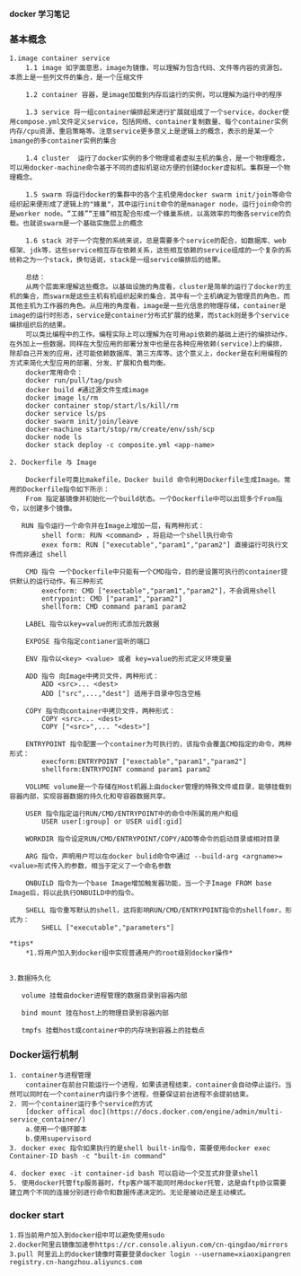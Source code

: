 #### docker 学习笔记 ####
### 基本概念 ###
    1.image container service
        1.1 image 如字面意思，image为镜像，可以理解为包含代码、文件等内容的资源包，本质上是一些列文件的集合，是一个压缩文件
        
        1.2 container 容器，是image加载到内存后运行的实例，可以理解为运行中的程序

        1.3 service 将一组container编排起来进行扩展就组成了一个service，docker使用compose.yml文件定义service，包括网络、container复制数量、每个container实例内存/cpu资源、重启策略等。注意service更多意义上是逻辑上的概念，表示的是某一个imange的多container实例的集合
             
        1.4 cluster  运行了docker实例的多个物理或者虚拟主机的集合，是一个物理概念，可以用docker-machine命令基于不同的虚拟机驱动方便的创建docker虚拟机。集群是一个物理概念。
            
        1.5 swarm 将运行docker的集群中的各个主机使用docker swarm init/join等命令组织起来便形成了逻辑上的"蜂巢"，其中运行init命令的是manager node，运行join命令的是worker node。“工蜂”“王蜂”相互配合形成一个蜂巢系统，以高效率的均衡各service的负载。也就说swarm是一个基础实施层上的概念

        1.6 stack 对于一个完整的系统来说，总是需要多个service的配合，如数据库、web框架、jdk等，这些service相互存在依赖关系，这些相互依赖的service组成的一个复杂的系统称之为一个stack，换句话说，stack是一组service编排后的结果。

        总结：
        从两个层面来理解这些概念。以基础设施的角度看，cluster是简单的运行了docker的主机的集合，而swarm是这些主机有机组织起来的集合，其中有一个主机确定为管理员的角色，而其他主机为工作器的角色。从应用的角度看，image是一些元信息的物理存储，container是image的运行时形态，service是container分布式扩展的结果，而stack则是多个service编排组织后的结果。
        可以类比编程中的工作。编程实际上可以理解为在可用api依赖的基础上进行的编排动作，在外加上一些数据。同样在大型应用的部署分发中也是在各种应用依赖(service)上的编排，除却自己开发的应用，还可能依赖数据库、第三方库等。这个意义上，docker是在利用编程的方式来简化大型应用的部署、分发、扩展和负载均衡。
        docker常用命令：
        docker run/pull/tag/push
        docker build #通过源文件生成image
        docker image ls/rm
        docker container stop/start/ls/kill/rm
        docker service ls/ps
        docker swarm init/join/leave
        docker-machine start/stop/rm/create/env/ssh/scp
        docker node ls
        docker stack deploy -c composite.yml <app-name>
    
    2. Dockerfile 与 Image
        
        Dockerfile可类比makefile，Docker build 命令利用Dockerfile生成Image。常用的Dockerfile指令如下所示：
        From 指定基镜像并初始化一个build状态。一个Dockerfile中可以出现多个From指令，以创建多个镜像。
       
       RUN 指令运行一个命令并在Image上增加一层，有两种形式：
            shell form: RUN <command> ，将启动一个shell执行命令
            exex form: RUN ["executable","param1","param2"] 直接运行可执行文件而非通过 shell

        CMD 指令 一个Dockerfile中只能有一个CMD指令，目的是设置可执行的container提供默认的运行动作。有三种形式
            execform: CMD ["exectable","param1","param2"]，不会调用shell
            entrypoint: CMD ["param1","param2"]
            shellform: CMD command param1 param2
        
        LABEL 指令以key=value的形式添加元数据

        EXPOSE 指令指定contianer监听的端口

        ENV 指令以<key> <value> 或者 key=value的形式定义环境变量

        ADD 指令 向Image中拷贝文件，两种形式：
            ADD <src>... <dest>
            ADD ["src",...,"dest"] 适用于目录中包含空格

        COPY 指令向container中拷贝文件，两种形式：
            COPY <src>... <dest>
            COPY ["<src>",... "<dest>"]
        
        ENTRYPOINT 指令配置一个container为可执行的，该指令会覆盖CMD指定的命令，两种形式：
            execform:ENTRYPOINT ["exectable","param1","param2"]
            shellform:ENTRYPOINT command param1 param2
        
        VOLUME volume是一个存储在Host机器上由docker管理的特殊文件或目录，能够挂载到容器内部，实现容器数据的持久化和夸容器数据共享。

        USER 指令指定运行RUN/CMD/ENTRYPOINT中的命令中所属的用户和组
            USER user[:group] or USER uid[:gid]

        WORKDIR 指令设定RUN/CMD/ENTRYPOINT/COPY/ADD等命令的启动目录或相对目录
        
        ARG 指令，声明用户可以在docker bulid命令中通过 --build-arg <argname>=<value>形式传入的参数，相当于定义了一个命名参数

        ONBUILD 指令为一个base Image增加触发器功能，当一个子Image FROM base Image后，将以此执行ONBUILD中的指令。

        SHELL 指令重写默认的shell，这将影响RUN/CMD/ENTRYPOINT指令的shellfomr，形式为：
            SHELL ["executable","parameters"]

    *tips*
        *1.将用户加入到docker组中实现普通用户的root级别docker操作*
    
    
    3.数据持久化
        
       volume 挂载由docker进程管理的数据目录到容器内部
       
       bind mount 挂在host上的物理目录到容器内部

       tmpfs 挂载host或container中的内存块到容器上的挂载点
            
### Docker运行机制 ###      
    1. container与进程管理
        container在前台只能运行一个进程，如果该进程结束，container会自动停止运行。当然可以同时在一个container内运行多个进程，但要保证前台进程不会提前结束。
    2. 同一个container运行多个service的方式
        [docker offical doc](https://docs.docker.com/engine/admin/multi-service_container/) 
        a.使用一个循环脚本
        b.使用supervisord
    3. docker exec 指令如果执行的是shell built-in指令，需要使用docker exec Container-ID bash -c "built-in command"    
    
    4. docker exec -it container-id bash 可以启动一个交互式非登录shell
    5. 使用docker托管ftp服务器时，ftp客户端不能同时用docker托管，这是由ftp协议需要建立两个不同的连接分别进行命令和数据传递决定的。无论是被动还是主动模式。

    
### docker start
    1.将当前用户加入到docker组中可以避免使用sudo
    2.docker阿里云镜像加速参https://cr.console.aliyun.com/cn-qingdao/mirrors
    3.pull 阿里云上的docker镜像时需要登录docker login --username=xiaoxipangren registry.cn-hangzhou.aliyuncs.com
